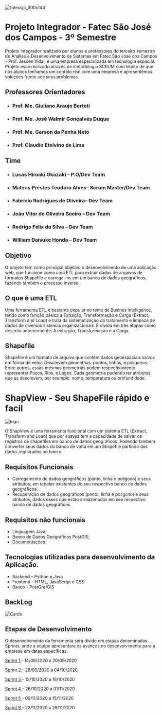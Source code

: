 ![fatecsjc_300x144](https://user-images.githubusercontent.com/56441534/92442086-adf9e000-f185-11ea-8794-b6c5def3daf3.png)

# Projeto Integrador - Fatec São José dos Campos - 3º Semestre

Projeto Integrador realizado por alunos e professores do terceiro semestre de Análise e Desenvolvimento de Sistemas em Fatec São José dos Campos - Prof. Jessen Vidal, e uma empresa especializada em tecnologia espacial. Projeto esse realizado através de metodologia SCRUM com intuito de que nós alunos tenhamos um contato real com uma empresa e apresentemos soluções frente aos seus problemas.

## Professores Orientadores
* ### Prof. Me. Giuliano Araujo Bertoti
* ### Prof. Me. José Walmir Gonçalves Duque
* ### Prof. Me. Gerson da Penha Neto
* ### Prof. Claudio Etelvino de Lima

## Time

* ### Lucas Hiroaki Okazaki – P.O/Dev Team
* ### Mateus Prestes Teodoro Alves– Scrum Master/Dev Team
* ### Fabrício Rodrigues de Oliveira– Dev Team
* ### João Vitor de Oliveira Soeiro – Dev Team
* ### Rodrigo Félix da Silva – Dev Team
* ### William Daisuke Honda – Dev Team

## Objetivo

O projeto tem como principal objetivo o desenvolvimento de uma aplicação web, que funcione como uma ETL para extrair dados de arquivos de formatos Shapefile e carrega-los em um banco de dados geográficos, fazendo também o processo inverso.

## O que é uma ETL

Uma ferramenta ETL é bastante popular no ramo de Busines Intelligence, tendo como função básica a Extração, Transformação e Carga (Extract, Transform and Load) e trata da sistematização do tratamento e limpeza de dados de diversos sistemas organizacionais.
É divido em três etapas como descrito anteriormente. A extração, Transformação e a Carga.

## Shapefile

Shapefile é um formato de arquivo que contém dados geoespaciais salvos em forma de vetor. Descrevem geometrias: pontos, linhas, e polígonos. Entre outros, essas mesmas geometrias podem respectivamente representar Poços, Rios, e Lagos. Cada geometria podendo ter atributos que as descrevem, por exemplo: nome, temperatura ou profundidade.

# ShapView - Seu ShapeFile rápido e facil

![logo](https://user-images.githubusercontent.com/56441534/94135974-9768af80-fe3a-11ea-85c4-e640cd767dbb.jpeg)

O ShapView é uma ferramenta funcional com um sistema ETL (Extract, Transform and Load) que por suavez tem a capacidade de salvar os registros de shapefiles em banco de dados geográficos. Podendo também converter seus dados do banco de volta em um Shapefile partindo dos dados registrados no banco.

##  Requisitos Funcionais
* Carregamento de dados geográficos (ponto, linha e polígono) e seus atributos, em tabelas existentes do seu respectivo banco de dados geográficos.
* Recuperação de dados geográficos (ponto, linha e polígono) e seus atributos, dados esses que estão armazenados em seu respectivo banco de dados geográficos.

## Requisitos não funcionais
* Linguagem Java;
* Banco de Dados Geográficos PostGIS;
* Documentações.

## Tecnologias utilizadas para desenvolvimento da Aplicação.
* Backend – Python e Java
* Frontend – HTML, JavaScript e CSS 
* Banco - PostGre/GIS

## BackLog

![Cards](https://user-images.githubusercontent.com/56441534/94143111-bf114500-fe45-11ea-8125-62a85c3c9a08.jpeg)

## Etapas de Desenvolvimento

O desenvolvimento da ferramenta será divido em etapas denominadas Sprints, onde a equipe apresentara os avanços no desenvolvimento para a empresa em datas específicas.

<a href='https://github.com/Mateus-Prestes/Projeto-integrador-3-Semestre/tree/sprint-1'> Sprint 1 </a> - 14/09/2020 a 20/09/2020

<a href='https://github.com/Mateus-Prestes/Projeto-integrador-3-Semestre/tree/sprint-2'> Sprint 2 </a> - 28/09/2020 a 04/10/2020

<a href='https://github.com/Mateus-Prestes/Projeto-integrador-3-Semestre/tree/sprint-3'> Sprint 3 </a> - 12/10/2020 a 18/10/2020

<a href='https://github.com/Mateus-Prestes/Projeto-integrador-3-Semestre/tree/sprint-4'> Sprint 4 </a> - 26/10/2020 a 01/11/2020

<a href='https://github.com/Mateus-Prestes/Projeto-integrador-3-Semestre/tree/sprint-5'> Sprint 5 </a> - 09/11/2020 a 15/11/2020

<a href='https://github.com/Mateus-Prestes/Projeto-integrador-3-Semestre/tree/sprint-6'> Sprint 6 </a> - 23/11/2020 a 29/11/2020
